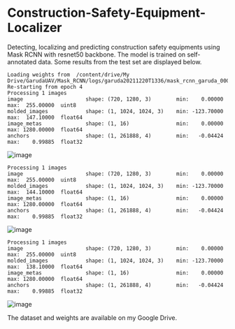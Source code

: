 # Construction-Safety-Equipment-Localizer
Detecting, localizing and predicting construction safety equipments using Mask RCNN with resnet50 backbone. The model is trained on self-annotated data. 
Some results from the test set are displayed below.

````
Loading weights from  /content/drive/My Drive/GarudaUAV/Mask_RCNN/logs/garuda20211220T1336/mask_rcnn_garuda_0001.h5
Re-starting from epoch 4
Processing 1 images
image                    shape: (720, 1280, 3)        min:    0.00000  max:  255.00000  uint8
molded_images            shape: (1, 1024, 1024, 3)    min: -123.70000  max:  147.10000  float64
image_metas              shape: (1, 16)               min:    0.00000  max: 1280.00000  float64
anchors                  shape: (1, 261888, 4)        min:   -0.04424  max:    0.99885  float32
````

![image](https://user-images.githubusercontent.com/32820754/165591084-201d313b-7ac3-4dc0-9181-34a26b98c151.png)

````
Processing 1 images
image                    shape: (720, 1280, 3)        min:    0.00000  max:  255.00000  uint8
molded_images            shape: (1, 1024, 1024, 3)    min: -123.70000  max:  144.10000  float64
image_metas              shape: (1, 16)               min:    0.00000  max: 1280.00000  float64
anchors                  shape: (1, 261888, 4)        min:   -0.04424  max:    0.99885  float32
````
![image](https://user-images.githubusercontent.com/32820754/165591184-590ee040-82ff-423f-b66b-cf448fa21b28.png)

````
Processing 1 images
image                    shape: (720, 1280, 3)        min:    0.00000  max:  255.00000  uint8
molded_images            shape: (1, 1024, 1024, 3)    min: -123.70000  max:  138.10000  float64
image_metas              shape: (1, 16)               min:    0.00000  max: 1280.00000  float64
anchors                  shape: (1, 261888, 4)        min:   -0.04424  max:    0.99885  float32
````
![image](https://user-images.githubusercontent.com/32820754/165591275-fddffa22-e8c4-48c5-963e-19ec8734ac77.png)



The dataset and weights are available on my Google Drive.
